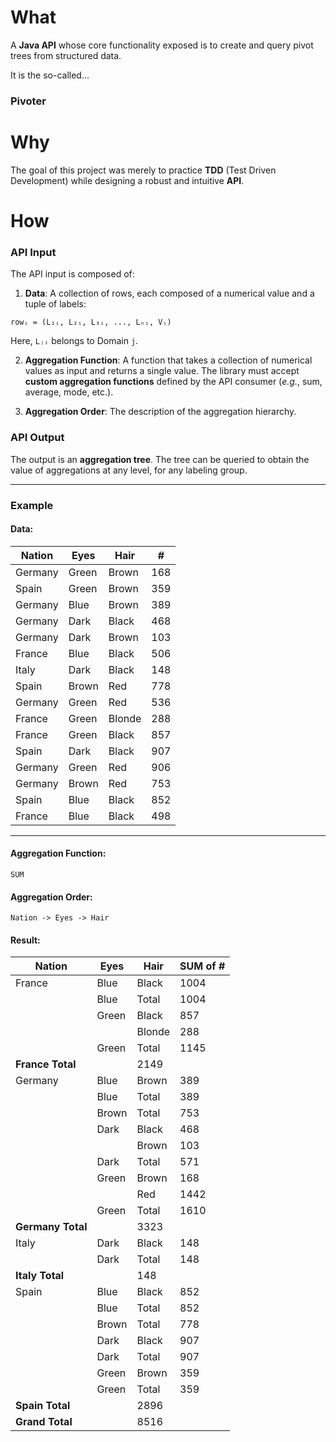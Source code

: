 # What

A **Java API** whose core functionality exposed is to create and query pivot trees from structured data.

It is the so-called...

### Pivoter

# Why
The goal of this project was merely to practice **TDD** (Test Driven Development) while designing a robust and intuitive **API**.

# How

### API Input
The API input is composed of:
1. **Data**: A collection of rows, each composed of a numerical value and a tuple of labels:

```
rowᵢ = (L₁ᵢ, L₂ᵢ, L₃ᵢ, ..., Lₙᵢ, Vᵢ)
```

Here, `Lⱼᵢ` belongs to Domain `j`.

2. **Aggregation Function**: A function that takes a collection of numerical values as input and returns a single value. The library must accept **custom aggregation functions** defined by the API consumer (*e.g.*, sum, average, mode, etc.).


3. **Aggregation Order**: The description of the aggregation hierarchy.

### API Output
The output is an **aggregation tree**. 
The tree can be queried to obtain the value of aggregations at any level, for any labeling group.

---

### Example

#### Data:
| Nation  | Eyes  | Hair   | #   |
|---------|-------|--------|-----|
| Germany | Green | Brown  | 168 |
| Spain   | Green | Brown  | 359 |
| Germany | Blue  | Brown  | 389 |
| Germany | Dark  | Black  | 468 |
| Germany | Dark  | Brown  | 103 |
| France  | Blue  | Black  | 506 |
| Italy   | Dark  | Black  | 148 |
| Spain   | Brown | Red    | 778 |
| Germany | Green | Red    | 536 |
| France  | Green | Blonde | 288 |
| France  | Green | Black  | 857 |
| Spain   | Dark  | Black  | 907 |
| Germany | Green | Red    | 906 |
| Germany | Brown | Red    | 753 |
| Spain   | Blue  | Black  | 852 |
| France  | Blue  | Black  | 498 |

---

#### Aggregation Function:
`SUM`

#### Aggregation Order:
`Nation -> Eyes -> Hair`

#### Result:
| Nation  | Eyes  | Hair   | SUM of # |
|---------|-------|--------|----------|
| France  | Blue  | Black  | 1004     |
|         | Blue  | Total  | 1004     |
|         | Green | Black  | 857      |
|         |       | Blonde | 288      |
|         | Green | Total  | 1145     |
| **France Total**         |          | 2149     |
| Germany | Blue  | Brown  | 389      |
|         | Blue  | Total  | 389      |
|         | Brown | Total  | 753      |
|         | Dark  | Black  | 468      |
|         |       | Brown  | 103      |
|         | Dark  | Total  | 571      |
|         | Green | Brown  | 168      |
|         |       | Red    | 1442     |
|         | Green | Total  | 1610     |
| **Germany Total**        |          | 3323     |
| Italy   | Dark  | Black  | 148      |
|         | Dark  | Total  | 148      |
| **Italy Total**          |          | 148      |
| Spain   | Blue  | Black  | 852      |
|         | Blue  | Total  | 852      |
|         | Brown | Total  | 778      |
|         | Dark  | Black  | 907      |
|         | Dark  | Total  | 907      |
|         | Green | Brown  | 359      |
|         | Green | Total  | 359      |
| **Spain Total**          |          | 2896     |
| **Grand Total**          |          | 8516     |
